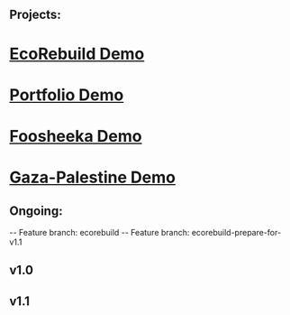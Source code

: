## Projects:
# [EcoRebuild Demo](https://ecorebuild.netlify.app/)
# [Portfolio Demo](https://mehdibenayed.netlify.app/)
# [Foosheeka Demo](https://foosheeka.netlify.app/)
# [Gaza-Palestine Demo](https://gazapalestine.netlify.app/)

## Ongoing:
-- Feature branch: ecorebuild
-- Feature branch: ecorebuild-prepare-for-v1.1

## v1.0

## v1.1